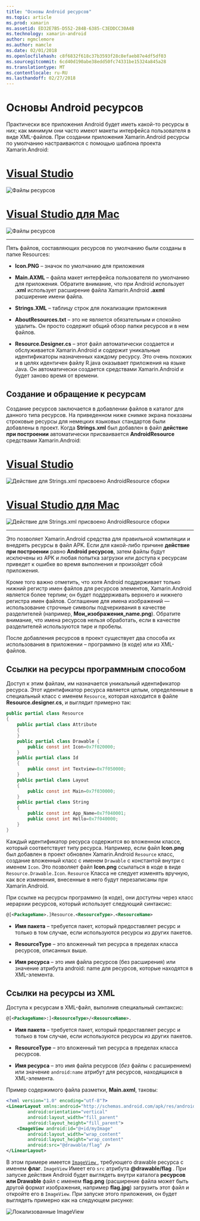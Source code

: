 ```yaml
---
title: "Основы Android ресурсов"
ms.topic: article
ms.prod: xamarin
ms.assetid: ED32E7B5-D552-284B-6385-C3EDDCC30A4B
ms.technology: xamarin-android
author: mgmclemore
ms.author: mamcle
ms.date: 02/01/2018
ms.openlocfilehash: c8f6832f618c37b3593f28c8efaeb87e4df5df03
ms.sourcegitcommit: 6cd40d190abe38edd50fc74331be15324a845a28
ms.translationtype: MT
ms.contentlocale: ru-RU
ms.lasthandoff: 02/27/2018
---
```

# <a name="android-resource-basics"></a>Основы Android ресурсов

Практически все приложения Android будет иметь какой-то ресурсы в них; как минимум они часто имеют макеты интерфейса пользователя в виде XML-файлов. При создании приложения Xamarin.Android ресурсы по умолчанию настраиваются с помощью шаблона проекта Xamarin.Android:

# <a name="visual-studiotabvswin"></a>[Visual Studio](#tab/vswin)

![Файлы ресурсов](android-resource-basics-images/01-resource-files-vs.png)
 
# <a name="visual-studio-for-mactabvsmac"></a>[Visual Studio для Mac](#tab/vsmac)

![Файлы ресурсов](android-resource-basics-images/01-resource-files-xs.png)
 
-----

Пять файлов, составляющих ресурсов по умолчанию были созданы в папке Resources:

-  **Icon.PNG** &ndash; значок по умолчанию для приложения

-  **Main.AXML** &ndash; файла макет интерфейса пользователя по умолчанию для приложения. Обратите внимание, что при Android использует **.xml** использует расширение файла Xamarin.Android **.axml** расширение имени файла.

-  **Strings.XML** &ndash; таблицу строк для локализации приложения

-  **AboutResources.txt** &ndash; это не является обязательным и спокойно удалить. Он просто содержит общий обзор папки ресурсов и в нем файлов.

-  **Resource.Designer.cs** &ndash; этот файл автоматически создается и обслуживается Xamarin.Android и содержит уникальные идентификаторы назначенных каждому ресурсу. Это очень похожих и в целях идентичен файлу R.java оказывает приложения на языке Java. Он автоматически создается средствами Xamarin.Android и будет заново время от времени.

<a name="Creating_and_Accessing_Resources" />

## <a name="creating-and-accessing-resources"></a>Создание и обращение к ресурсам

Создание ресурсов заключается в добавлении файлов в каталог для данного типа ресурсов. На приведенном ниже снимке экрана показаны строковые ресурсы для немецких языковых стандартов были добавлены в проект. Когда **Strings.xml** был добавлен в файл **действие при построении** автоматически присваивается **AndroidResource** средствами Xamarin.Android:

# <a name="visual-studiotabvswin"></a>[Visual Studio](#tab/vswin)

![Действие для Strings.xml присвоено AndroidResource сборки](android-resource-basics-images/02-build-action-vs.png)
 
# <a name="visual-studio-for-mactabvsmac"></a>[Visual Studio для Mac](#tab/vsmac)

![Действие для Strings.xml присвоено AndroidResource сборки](android-resource-basics-images/02-build-action-xs.png)
 
-----
 

Это позволяет Xamarin.Android средства для правильной компиляции и внедрять ресурсы в файл APK. Если для какой-либо причине **действие при построении** равно **Android ресурсов**, затем файлы будут исключены из APK и любая попытка загрузки или доступа к ресурсам приведет к ошибке во время выполнения и произойдет сбой приложения.

Кроме того важно отметить, что хотя Android поддерживает только нижний регистр имен файлов для ресурсов элементов, Xamarin.Android является более терпим; он будет поддерживать верхнего и нижнего регистра имен файлов. Соглашение для имена изображений — использование строчные символы подчеркивания в качестве разделителей (например, **Мои\_изображения\_name.png**). Обратите внимание, что имена ресурсов нельзя обработать, если в качестве разделителей используются тире и пробелы.

После добавления ресурсов в проект существует два способа их использования в приложении &ndash; программно (в коде) или из XML-файлов.

<a name="Referencing_Resources_Programmatically" />

## <a name="referencing-resources-programmatically"></a>Ссылки на ресурсы программным способом

Доступ к этим файлам, им назначается уникальный идентификатор ресурса. Этот идентификатор ресурса является целым, определенные в специальный класс с именем `Resource`, которая находится в файле **Resource.designer.cs**, и выглядит примерно так:

```csharp
public partial class Resource
{
    public partial class Attribute
    {
    }
    public partial class Drawable {
        public const int Icon=0x7f020000;
    }
    public partial class Id
    {
        public const int Textview=0x7f050000;
    }
    public partial class Layout
    {
        public const int Main=0x7f030000;
    }
    public partial class String
    {
        public const int App_Name=0x7f040001;
        public const int Hello=0x7f040000;
    }
}
```

Каждый идентификатор ресурса содержится во вложенном классе, который соответствует типу ресурса. Например, если файл **Icon.png** был добавлен в проект обновлен Xamarin.Android `Resource` класс, создание вложенный класс с именем `Drawable` с константой внутри с именем `Icon`.
Это позволяет файл **Icon.png** ссылаться в коде в виде `Resource.Drawable.Icon`. `Resource` Класса не следует изменять вручную, как все изменения, внесенные в него будут перезаписаны при Xamarin.Android.

При ссылке на ресурсы программно (в коде), они доступны через класс иерархии ресурсов, который использует следующий синтаксис:

```xml
@[<PackageName>.]Resource.<ResourceType>.<ResourceName>
```

-  **Имя пакета** &ndash; требуется пакет, который предоставляет ресурс и только в том случае, если используются ресурсы из других пакетов.

-  **ResourceType** &ndash; это вложенный тип ресурса в пределах класса ресурсов, описанных выше.

-  **Имя ресурса** &ndash; это имя файла ресурсов (без расширения) или значение атрибута android: name для ресурсов, которые находятся в XML-элемента.

<a name="Referencing_Resources_from_XML" />

## <a name="referencing-resources-from-xml"></a>Ссылки на ресурсы из XML

Доступа к ресурсам в XML-файл, выполнив специальный синтаксис:

```xml
@[<PackageName>:]<ResourceType>/<ResourceName>.
```

-  **Имя пакета** &ndash; требуется пакет, который предоставляет ресурс и только в том случае, если используются ресурсы из других пакетов.

-  **ResourceType** &ndash; это вложенный тип ресурса в пределах класса ресурсов.

-  **Имя ресурса** &ndash; это имя файла ресурсов (*без* файлы с расширением) или значение `android:name` атрибут для ресурсов, находящихся в XML-элемента.

Пример содержимого файла разметки, **Main.axml**, таковы:

```xml
<?xml version="1.0" encoding="utf-8"?>
<LinearLayout xmlns:android="http://schemas.android.com/apk/res/android"
        android:orientation="vertical"
        android:layout_width="fill_parent"
        android:layout_height="fill_parent">
    <ImageView android:id="@+id/myImage"
        android:layout_width="wrap_content"
        android:layout_height="wrap_content"
        android:src="@drawable/flag" />
</LinearLayout>
```

В этом примере имеется [ `ImageView` ](https://developer.xamarin.com/recipes/android/controls/imageview) , требующего drawable ресурса с именем **флаг**. `ImageView` Имеет его `src` атрибута  **@drawable/flag** . При запуске действия Android будет выглядеть внутри каталога **ресурсов или Drawable** файл с именем **flag.png** (расширение файла может быть другой формат изображения, например **flag.jpg**) загрузить этот файл и откройте его в `ImageView`.
При запуске этого приложения, он будет выглядеть примерно как на следующем рисунке:

![Локализованные ImageView](android-resource-basics-images/03-localized-screenshot.png)


